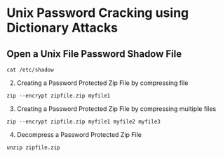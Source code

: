 # Unix Password Cracking using Dictionary Attacks

## Open a Unix File Password Shadow File
```
cat /etc/shadow
```

2. Creating a Password Protected Zip File by compressing file
```
zip --encrypt zipfile.zip myfile1
```

3. Creating a Password Protected Zip File by compressing multiple files
```
zip --encrypt zipfile.zip myfile1 myfile2 myfile3
```

4. Decompress a Password Protected Zip File
```
unzip zipfile.zip
```
